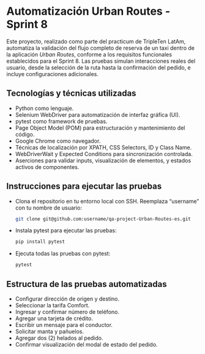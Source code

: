 # Automatización Urban Routes - Sprint 8
Este proyecto, realizado como parte del practicum de TripleTen LatAm, automatiza la validación del flujo completo de reserva de un taxi dentro de la aplicación *Urban Routes*, conforme a los requisitos funcionales establecidos para el Sprint 8. Las pruebas simulan interacciones reales del usuario, desde la selección de la ruta hasta la confirmación del pedido, e incluye configuraciones adicionales.

## Tecnologías y técnicas utilizadas
- Python como lenguaje.
- Selenium WebDriver para automatización de interfaz gráfica (UI).
- pytest como framework de pruebas.
- Page Object Model (POM) para estructuración y mantenimiento del código.
- Google Chrome como navegador. 
- Técnicas de localización por XPATH, CSS Selectors, ID y Class Name.
- WebDriverWait y Expected Conditions para sincronización controlada.
- Aserciones para validar inputs, visualización de elementos, y estados activos de componentes.

## Instrucciones para ejecutar las pruebas
- Clona el repositorio en tu entorno local con SSH. Reemplaza “username” con tu nombre de usuario:
     ```sh
   git clone git@github.com:username/qa-project-Urban-Routes-es.git
   ```
- Instala pytest para ejecutar las pruebas:
    ```sh
  pip install pytest
   ```
- Ejecuta todas las pruebas con pytest:
    ```sh
  pytest
   ```

## Estructura de las pruebas automatizadas
- Configurar dirección de origen y destino.
- Seleccionar la tarifa Comfort.
- Ingresar y confirmar número de teléfono.
- Agregar una tarjeta de crédito.
- Escribir un mensaje para el conductor.
- Solicitar manta y pañuelos.
- Agregar dos (2) helados al pedido.
- Confirmar visualización del modal de estado del pedido.
